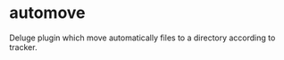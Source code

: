 automove
========

Deluge plugin which move automatically files to a directory according to tracker.
